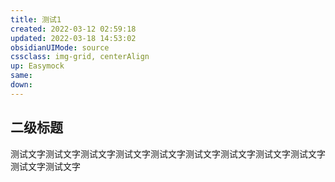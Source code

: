 ```yaml
---
title: 测试1
created: 2022-03-12 02:59:18
updated: 2022-03-18 14:53:02
obsidianUIMode: source
cssclass: img-grid, centerAlign
up: Easymock
same:
down:
---
```


## 二级标题

测试文字测试文字测试文字测试文字测试文字测试文字测试文字测试文字测试文字测试文字测试文字
